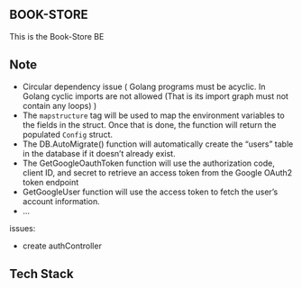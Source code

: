 ## BOOK-STORE

This is the Book-Store BE

## Note

- Circular dependency issue ( Golang programs must be acyclic. In Golang cyclic imports are not allowed (That is its import graph must not contain any loops) )
- The `mapstructure` tag will be used to map the environment variables to the fields in the struct. Once that is done, the function will return the populated `Config` struct.
- The DB.AutoMigrate() function will automatically create the “users” table in the database if it doesn’t already exist.
- The GetGoogleOauthToken function will use the authorization code, client ID, and secret to retrieve an access token from the Google OAuth2 token endpoint
- GetGoogleUser function will use the access token to fetch the user’s account information.
- ...

issues:

- create authController

## Tech Stack
